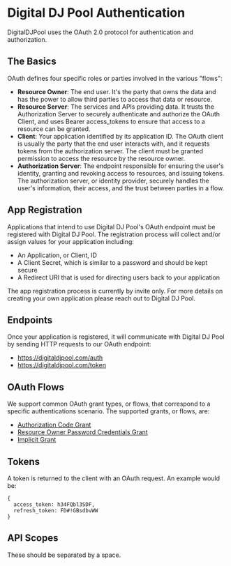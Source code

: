 # Digital DJ Pool Authentication

DigitalDJPool uses the OAuth 2.0 protocol for authentication and authorization.

## The Basics

OAuth defines four specific roles or parties involved in the various "flows":

* **Resource Owner**: The end user. It's the party that owns the data and has the power to allow third parties to access that data or resource.
* **Resource Server**: The services and APIs providing data. It trusts the Authorization Server to securely authenticate and authorize the OAuth Client, and uses Bearer access_tokens to ensure that access to a resource can be granted.
* **Client**: Your application identified by its application ID. The OAuth client is usually the party that the end user interacts with, and it requests tokens from the authorization server. The client must be granted permission to access the resource by the resource owner.
* **Authorization Server**: The endpoint responsible for ensuring the user's identity, granting and revoking access to resources, and issuing tokens. The authorization server, or identity provider, securely handles the user's information, their access, and the trust between parties in a flow.

## App Registration

Applications that intend to use Digital DJ Pool's OAuth endpoint must be registered with Digital DJ Pool. The registration process will collect and/or assign values for your application including:

* An Application, or Client, ID
* A Client Secret, which is similar to a password and should be kept secure
* A Redirect URI that is used for directing users back to your application

The app registration process is currently by invite only. For more details on creating your own application please reach out to Digital DJ Pool.

## Endpoints

Once your application is registered, it will communicate with Digital DJ Pool by sending HTTP requests to our OAuth endpoint:

* https://digitaldjpool.com/auth
* https://digitaldjpool.com/token

## OAuth Flows

We support common OAuth grant types, or flows, that correspond to a specific authentications scenario. The supported grants, or flows, are:

* [Authorization Code Grant](auth-code-grant.md)
* [Resource Owner Password Credentials Grant](auth-resource-owners-credentials-grant.md)
* [Implicit Grant](auth-implicit-grant.md)

## Tokens

A token is returned to the client with an OAuth request. An example would be:

```
{
  access_token: h34FQbl3SDF,
  refresh_token: FD#!GBsdbvWW
}
```

## API Scopes

These should be separated by a space.